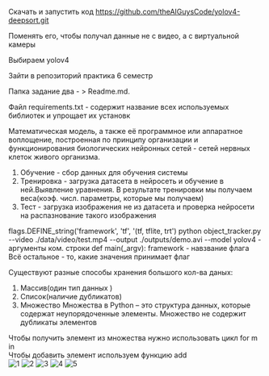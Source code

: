 Скачать и запустить код https://github.com/theAIGuysCode/yolov4-deepsort.git <br>

Поменять его, чтобы получал данные не с видео, а с виртуальной камеры <br>

Выбираем yolov4 <br>

Зайти в репозиторий практика 6 семестр <br>

Папка задание два - > Readme.md. <br>

Файл requirements.txt - содержит название всех используемых библиотек и упрощает их установк <br>

Математическая модель, а также её программное или аппаратное воплощение, построенная по принципу организации и функционирования биологических нейронных сетей - сетей нервных клеток живого организма.<br>

1. Обучение - сбор данных для обучения системы 
2. Тренировка - загрузка датасета в нейросеть и обучение в ней.Выявление уравнения. В результате тренировки мы получаем веса(коэф. числ. параметры, которые мы получаем)
3. Тест - загрузка изображения не из датасета и проверка нейросети на распазнование такого изображения

flags.DEFINE_string('framework', 'tf', '(tf, tflite, trt')
python object_tracker.py --video ./data/video/test.mp4 --output ./outputs/demo.avi --model yolov4 - аргументы ком. строки def main(_argv):
framework - навзвание флага 
Всё остальное - то, какие значения принимает флаг <br>

Существуют разные способы хранения большого кол-ва даных:
1. Массив(один тип данных )
2. Список(наличие дубликатов)
3. Множество
Множества в Python – это структура данных, которые содержат неупорядоченные элементы. Множество не содержит дубликаты элементов <br>

Чтобы получить элемент из множества нужно использовать цикл for m in <br>
Чтобы добавить элемент используем функцию add <br>
![1](https://user-images.githubusercontent.com/93647369/168255049-84c48130-69df-4991-9300-de94d7488fc1.png)
![2](https://user-images.githubusercontent.com/93647369/168255067-5ed1776e-e4cd-4f1a-8bee-3e47472d8028.png)
![3](https://user-images.githubusercontent.com/93647369/168255092-36220d06-e87a-4371-b7ce-8a41b8d0bf32.png)
![4](https://user-images.githubusercontent.com/93647369/168255111-6d19df38-5bab-45f8-bc0b-64b0f7068b40.png)
![5](https://user-images.githubusercontent.com/93647369/168255126-311e3ed9-d00b-44cb-8ff6-74904332d214.png)
